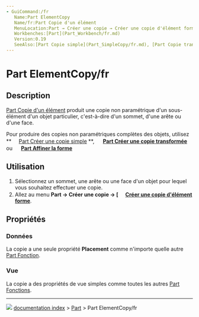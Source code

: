```yaml
---
- GuiCommand:/fr
   Name:Part ElementCopy
   Name/fr:Part Copie d'un élément
   MenuLocation:Part → Créer une copie → Créer une copie d'élément forme
   Workbenches:[Part](Part_Workbench/fr.md)
   Version:0.19
   SeeAlso:[Part Copie simple](Part_SimpleCopy/fr.md), [Part Copie transformée](Part_TransformedCopy/fr.md), [Part Affiner la forme](Part_RefineShape/fr.md)
---
```


# Part ElementCopy/fr

## Description

[Part Copie d\'un élément](Part_ElementCopy/fr.md) produit une copie non paramétrique d\'un sous-élément d\'un objet particulier, c\'est-à-dire d\'un sommet, d\'une arête ou d\'une face.

Pour produire des copies non paramétriques complètes des objets, utilisez **<img src="images/Part_SimpleCopy.svg" width=16px> [Part Créer une copie simple](Part_SimpleCopy/fr.md)
**, **<img src="images/Part_TransformedCopy.svg" width=16px> [Part Créer une copie transformée](Part_TransformedCopy/fr.md)** ou **<img src="images/Part_RefineShape.svg" width=16px> [Part Affiner la forme](Part_RefineShape/fr.md)**

## Utilisation

1.  Sélectionnez un sommet, une arête ou une face d\'un objet pour lequel vous souhaitez effectuer une copie.
2.  Allez au menu **Part → Créer une copie → [<img src=images/Part_ElementCopy.svg style="width:16px"> [Créer une copie d'élément forme](Part_ElementCopy/fr.md)**.

## Propriétés

### Données

La copie a une seule propriété **Placement** comme n\'importe quelle autre [Part Fonction](Part_Feature/fr.md).

### Vue

La copie a des propriétés de vue simples comme toutes les autres [Part Fonctions](Part_Feature/fr.md).



---
![](images/Right_arrow.png) [documentation index](../README.md) > [Part](Part_Workbench.md) > Part ElementCopy/fr
